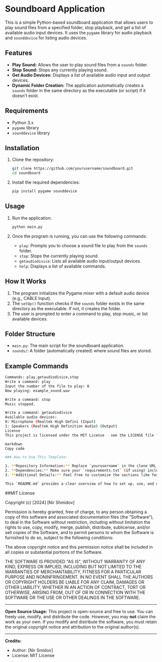 # Soundboard Application

This is a simple Python-based soundboard application that allows users to play sound files from a specified folder, stop playback, and get a list of available audio input devices. It uses the `pygame` library for audio playback and `sounddevice` for listing audio devices.

## Features

- **Play Sound:** Allows the user to play sound files from a `sounds` folder.
- **Stop Sound:** Stops any currently playing sound.
- **Get Audio Devices:** Displays a list of available audio input and output devices.
- **Dynamic Folder Creation:** The application automatically creates a `sounds` folder in the same directory as the executable (or script) if it doesn't exist.

## Requirements

- Python 3.x
- `pygame` library
- `sounddevice` library

## Installation

1. Clone the repository:

    ```bash
    git clone https://github.com/yourusername/soundboard.git
    cd soundboard
    ```

2. Install the required dependencies:

    ```bash
    pip install pygame sounddevice
    ```

## Usage

1. Run the application:

    ```bash
    python main.py
    ```

2. Once the program is running, you can use the following commands:
    - `play`: Prompts you to choose a sound file to play from the `sounds` folder.
    - `stop`: Stops the currently playing sound.
    - `getaudiodivice`: Lists all available audio input/output devices.
    - `help`: Displays a list of available commands.

## How It Works

1. The program initializes the Pygame mixer with a default audio device (e.g., CABLE Input).
2. The `setUp()` function checks if the `sounds` folder exists in the same directory as the executable. If not, it creates the folder.
3. The user is prompted to enter a command to play, stop music, or list available devices.

## Folder Structure

- `main.py`: The main script for the soundboard application.
- `sounds/`: A folder (automatically created) where sound files are stored.

## Example Commands

```bash
Commands: play,getaudiodivice,stop
Write a command: play
Input the number of the file to play: 0
Now playing: example_sound.wav

Write a command: stop
Music stopped.

Write a command: getaudiodivice
Available audio devices:
0: Microphone (Realtek High Defini (Input)
1: Speakers (Realtek High Definition Audio) (Output)
License
This project is licensed under the MIT License - see the LICENSE file for details.

markdown
Copy code

### How to Use This Template:

1. **Repository Information:** Replace `yourusername` in the clone URL with your GitHub username.
2. **Dependencies:** Make sure your `requirements.txt` (if using) includes `pygame` and `sounddevice`.
3. **Additional Details:** Feel free to customize the sections like features, installation, and usage according to your exact implementation.

This `README.md` provides a clear overview of how to set up, use, and extend the project.
```
##MIT License

Copyright (c) [2024] [Nir Shmidov]

Permission is hereby granted, free of charge, to any person obtaining a copy
of this software and associated documentation files (the "Software"), to deal
in the Software without restriction, including without limitation the rights
to use, copy, modify, merge, publish, distribute, sublicense, and/or sell
copies of the Software, and to permit persons to whom the Software is
furnished to do so, subject to the following conditions:

The above copyright notice and this permission notice shall be included in all
copies or substantial portions of the Software.

THE SOFTWARE IS PROVIDED "AS IS", WITHOUT WARRANTY OF ANY KIND, EXPRESS OR
IMPLIED, INCLUDING BUT NOT LIMITED TO THE WARRANTIES OF MERCHANTABILITY,
FITNESS FOR A PARTICULAR PURPOSE AND NONINFRINGEMENT. IN NO EVENT SHALL THE
AUTHORS OR COPYRIGHT HOLDERS BE LIABLE FOR ANY CLAIM, DAMAGES OR OTHER
LIABILITY, WHETHER IN AN ACTION OF CONTRACT, TORT OR OTHERWISE, ARISING FROM,
OUT OF OR IN CONNECTION WITH THE SOFTWARE OR THE USE OR OTHER DEALINGS IN
THE SOFTWARE.

---

**Open Source Usage:**
This project is open-source and free to use. You can freely use, modify, and distribute the code. However, you may **not** claim the work as your own. If you modify and distribute the software, you must retain the original copyright notice and attribution to the original author(s).

---

**Credits:**
- Author: [Nir Smidov]
- License: MIT License

